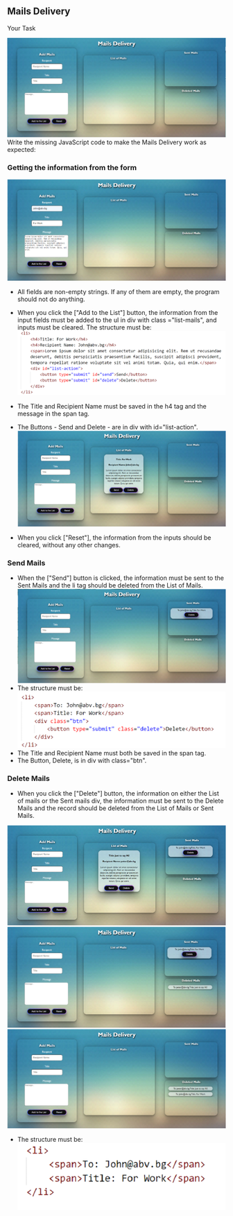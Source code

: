 ## Mails Delivery

 
Your Task

 ![alt text](https://github.com/skyepaper/JavaScript/blob/main/JavaScriptAdvanced/Exam%202/MailsDelivery/Pics/Pic%20(1).bmp)  
Write the missing JavaScript code to make the Mails Delivery work as expected:
###	Getting the information from the form

 ![alt text](https://github.com/skyepaper/JavaScript/blob/main/JavaScriptAdvanced/Exam%202/MailsDelivery/Pics/Pic%20(2).bmp)  
 
-	All fields are non-empty strings. If any of them are empty, the program should not do anything.
-	When you click the ["Add to the List"] button, the information from the input fields must be added to the ul in div with class ="list-mails", and inputs must be cleared. The structure must be:
 ![alt text](https://github.com/skyepaper/JavaScript/blob/main/JavaScriptAdvanced/Exam%202/MailsDelivery/Pics/Pic%20(8).bmp)  
 
-	The Title and Recipient Name must be saved in the h4 tag and the message in the span tag.
-	The Buttons - Send and Delete - are in div with id="list-action".
 ![alt text](https://github.com/skyepaper/JavaScript/blob/main/JavaScriptAdvanced/Exam%202/MailsDelivery/Pics/Pic%20(3).bmp)  

 
-	When you click ["Reset"], the information from the inputs should be cleared, without any other changes.
###	Send Mails
-	When the ["Send"] button is clicked, the information must be sent to the Sent Mails and the li tag should be deleted from the List of Mails.
  ![alt text](https://github.com/skyepaper/JavaScript/blob/main/JavaScriptAdvanced/Exam%202/MailsDelivery/Pics/Pic%20(4).bmp)  
-	The structure must be:
  ![alt text](https://github.com/skyepaper/JavaScript/blob/main/JavaScriptAdvanced/Exam%202/MailsDelivery/Pics/Pic%20(9).bmp)  
-	The Title and Recipient Name must both be saved in the span tag.
-	The Button, Delete, is in div with class="btn".
###	Delete Mails
-	When you click the ["Delete"] button, the information on either the List of mails or the Sent mails div, the information must be sent to the Delete Mails and the record should be deleted from the List of Mails or Sent Mails.
 
  ![alt text](https://github.com/skyepaper/JavaScript/blob/main/JavaScriptAdvanced/Exam%202/MailsDelivery/Pics/Pic%20(5).bmp)  
   ![alt text](https://github.com/skyepaper/JavaScript/blob/main/JavaScriptAdvanced/Exam%202/MailsDelivery/Pics/Pic%20(6).bmp)  
  ![alt text](https://github.com/skyepaper/JavaScript/blob/main/JavaScriptAdvanced/Exam%202/MailsDelivery/Pics/Pic%20(7).bmp)  
 
-	The structure must be:
  ![alt text](https://github.com/skyepaper/JavaScript/blob/main/JavaScriptAdvanced/Exam%202/MailsDelivery/Pics/Pic%20(10).bmp)  
